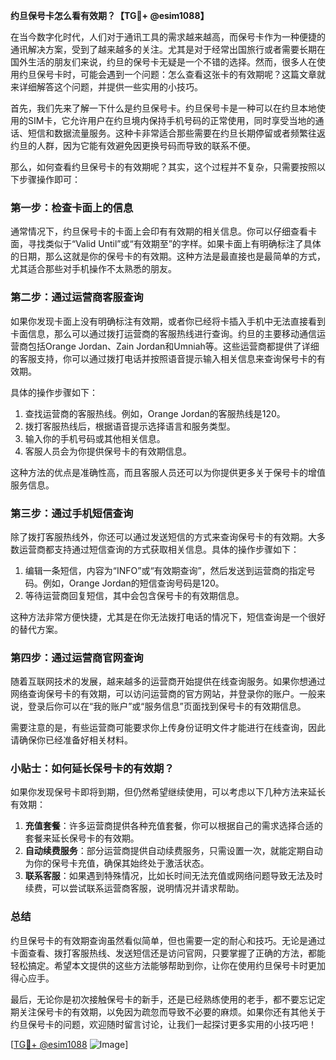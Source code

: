 **约旦保号卡怎么看有效期？【TG💪+ @esim1088】**

在当今数字化时代，人们对于通讯工具的需求越来越高，而保号卡作为一种便捷的通讯解决方案，受到了越来越多的关注。尤其是对于经常出国旅行或者需要长期在国外生活的朋友们来说，约旦的保号卡无疑是一个不错的选择。然而，很多人在使用约旦保号卡时，可能会遇到一个问题：怎么查看这张卡的有效期呢？这篇文章就来详细解答这个问题，并提供一些实用的小技巧。

首先，我们先来了解一下什么是约旦保号卡。约旦保号卡是一种可以在约旦本地使用的SIM卡，它允许用户在约旦境内保持手机号码的正常使用，同时享受当地的通话、短信和数据流量服务。这种卡非常适合那些需要在约旦长期停留或者频繁往返约旦的人群，因为它能有效避免因更换号码而导致的联系不便。

那么，如何查看约旦保号卡的有效期呢？其实，这个过程并不复杂，只需要按照以下步骤操作即可：

### 第一步：检查卡面上的信息

通常情况下，约旦保号卡的卡面上会印有有效期的相关信息。你可以仔细查看卡面，寻找类似于“Valid Until”或“有效期至”的字样。如果卡面上有明确标注了具体的日期，那么这就是你的保号卡的有效期。这种方法是最直接也是最简单的方式，尤其适合那些对手机操作不太熟悉的朋友。

### 第二步：通过运营商客服查询

如果你发现卡面上没有明确标注有效期，或者你已经将卡插入手机中无法直接看到卡面信息，那么可以通过拨打运营商的客服热线进行查询。约旦的主要移动通信运营商包括Orange Jordan、Zain Jordan和Umniah等。这些运营商都提供了详细的客服支持，你可以通过拨打电话并按照语音提示输入相关信息来查询保号卡的有效期。

具体的操作步骤如下：
1. 查找运营商的客服热线。例如，Orange Jordan的客服热线是120。
2. 拨打客服热线后，根据语音提示选择语言和服务类型。
3. 输入你的手机号码或其他相关信息。
4. 客服人员会为你提供保号卡的有效期信息。

这种方法的优点是准确性高，而且客服人员还可以为你提供更多关于保号卡的增值服务信息。

### 第三步：通过手机短信查询

除了拨打客服热线外，你还可以通过发送短信的方式来查询保号卡的有效期。大多数运营商都支持通过短信查询的方式获取相关信息。具体的操作步骤如下：

1. 编辑一条短信，内容为“INFO”或“有效期查询”，然后发送到运营商的指定号码。例如，Orange Jordan的短信查询号码是120。
2. 等待运营商回复短信，其中会包含保号卡的有效期信息。

这种方法非常方便快捷，尤其是在你无法拨打电话的情况下，短信查询是一个很好的替代方案。

### 第四步：通过运营商官网查询

随着互联网技术的发展，越来越多的运营商开始提供在线查询服务。如果你想通过网络查询保号卡的有效期，可以访问运营商的官方网站，并登录你的账户。一般来说，登录后你可以在“我的账户”或“服务信息”页面找到保号卡的有效期信息。

需要注意的是，有些运营商可能要求你上传身份证明文件才能进行在线查询，因此请确保你已经准备好相关材料。

### 小贴士：如何延长保号卡的有效期？

如果你发现保号卡即将到期，但仍然希望继续使用，可以考虑以下几种方法来延长有效期：

1. **充值套餐**：许多运营商提供各种充值套餐，你可以根据自己的需求选择合适的套餐来延长保号卡的有效期。
2. **自动续费服务**：部分运营商提供自动续费服务，只需设置一次，就能定期自动为你的保号卡充值，确保其始终处于激活状态。
3. **联系客服**：如果遇到特殊情况，比如长时间无法充值或网络问题导致无法及时续费，可以尝试联系运营商客服，说明情况并请求帮助。

### 总结

约旦保号卡的有效期查询虽然看似简单，但也需要一定的耐心和技巧。无论是通过卡面查看、拨打客服热线、发送短信还是访问官网，只要掌握了正确的方法，都能轻松搞定。希望本文提供的这些方法能够帮助到你，让你在使用约旦保号卡时更加得心应手。

最后，无论你是初次接触保号卡的新手，还是已经熟练使用的老手，都不要忘记定期关注保号卡的有效期，以免因为疏忽而导致不必要的麻烦。如果你还有其他关于约旦保号卡的问题，欢迎随时留言讨论，让我们一起探讨更多实用的小技巧吧！

[[TG💪+ @esim1088](https://t.me/s/esim1088) ![Image](https://i.postimg.cc/4NQfJmqS/Snipaste-2025-05-13-00-14-12.png)]